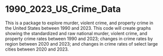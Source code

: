 # 1990_2023_US_Crime_Data

This is a package to explore murder, violent crime, and property crime in the
United States between 1990 and 2023. This code will create graphs showing the
standardized and raw national murder, violent crime, and property crime rates between
1990 and 2023; changes in crime rates by region between 2020 and 2023; and
changes in crime rates of select large cities between 2020 and 2023. 
